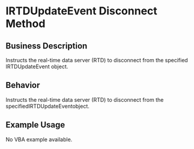 # IRTDUpdateEvent Disconnect Method

## Business Description
Instructs the real-time data server (RTD) to disconnect from the specified IRTDUpdateEvent object.

## Behavior
Instructs the real-time data server (RTD) to disconnect from the specifiedIRTDUpdateEventobject.

## Example Usage
No VBA example available.